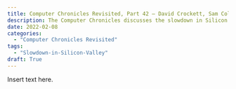 ```yaml
---
title: Computer Chronicles Revisited, Part 42 — David Crockett, Sam Colella, Deborah Wise, and David Norman
description: The Computer Chronicles discusses the slowdown in Silicon Valley.
date: 2022-02-08
categories:
  - "Computer Chronicles Revisited"
tags:
  - "Slowdown-in-Silicon-Valley"
draft: True
---
```


Insert text here. 
